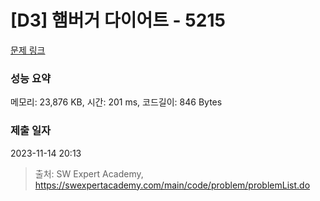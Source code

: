 # [D3] 햄버거 다이어트 - 5215 

[문제 링크](https://swexpertacademy.com/main/code/problem/problemDetail.do?contestProbId=AWT-lPB6dHUDFAVT) 

### 성능 요약

메모리: 23,876 KB, 시간: 201 ms, 코드길이: 846 Bytes

### 제출 일자

2023-11-14 20:13



> 출처: SW Expert Academy, https://swexpertacademy.com/main/code/problem/problemList.do